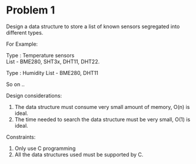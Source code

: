 # Problem 1

Design a data structure to store a list of known sensors segregated into different types.

For Example:

Type : Temperature sensors   
List - BME280, SHT3x, DHT11, DHT22.

Type : Humidity 
List - BME280, DHT11

So on ..

Design considerations:
1. The data structure must consume very small amount of memory, O(n) is ideal.
2. The time needed to search the data structure must be very small, O(1) is ideal. 

Constraints:
1. Only use C programming 
2. All the data structures used must be supported by C.